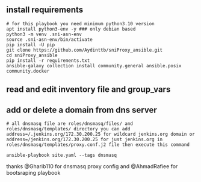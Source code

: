 ## install requirements
```
# for this playbook you need minimum python3.10 version
apt install python3-env -y ### only debian based
python3 -m venv .sni-asn-env
source .sni-asn-env/bin/activate
pip install -U pip
git clone https://github.com/Aydinttb/sniProxy_ansible.git
cd sniProxy_ansible
pip install -r requirements.txt 
ansible-galaxy collection install community.general ansible.posix community.docker
```
## read and edit inventory file and group_vars

## add or delete a domain from dns server 
```
# all dnsmasq file are roles/dnsmasq/files/ and roles/dnsmasq/templates/ directory you can add address=/.jenkins.org/172.30.200.25 for wildcard jenkins.org domain or address=/jenkins.org/172.30.200.25 for just jenkins.org in roles/dnsmasq/templates/proxy.conf.j2 file then execute this command

ansible-playbook site.yaml --tags dnsmasq
```
thanks @Gharib110 for dnsmasq proxy config and @AhmadRafiee for bootsraping playbook
